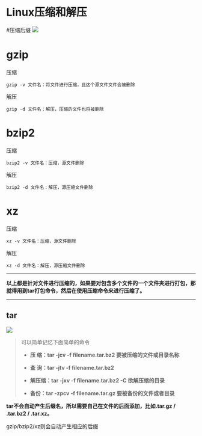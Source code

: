 # Linux压缩和解压

#压缩后缀
![](https://i.imgur.com/SvQOoAl.png)

# gzip

 压缩
	
	gzip -v 文件名：将文件进行压缩，且这个源文件文件会被删除

 解压
	
	gzip -d 文件名：解压，压缩的文件也将被删除



# bzip2

压缩
	
	bzip2 -v 文件名：压缩，源文件删除

解压

	bzip2 -d 文件名：解压，源压缩文件删除



# xz

压缩

	xz -v 文件名：压缩，源文件删除

解压

	xz -d 文件名：解压，源压缩文件删除



----------

 **以上都是针对文件进行压缩的，如果要对包含多个文件的一个文件夹进行打包，那就得用到tar打包命令，然后在使用压缩命令来进行压缩了。**

----------

## tar
![](https://i.imgur.com/wMxyUpn.png)

 

> 可以简单记忆下面简单的命令
> 
>- **压 缩：tar -jcv -f filename.tar.bz2 要被压缩的文件或目录名称**
> 
>
>- **查 询：tar -jtv -f filename.tar.bz2**
> 
>
>- **解压缩：tar -jxv -f filename.tar.bz2 -C 欲解压缩的目录**
>- **备份：tar -zpcv -f filename.tar.gz 要被备份的文件或者目录** 



  **tar不会自动产生后缀名，所以需要自己在文件的后面添加，比如.tar.gz / .tar.bz2 / .tar.xz。**
	

gzip/bzip2/xz则会自动产生相应的后缀


